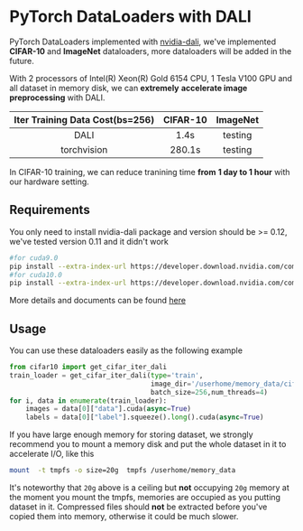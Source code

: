 # PyTorch DataLoaders with DALI

PyTorch DataLoaders implemented with [nvidia-dali](https://docs.nvidia.com/deeplearning/sdk/dali-developer-guide/docs/index.html), we've implemented **CIFAR-10** and **ImageNet** dataloaders, more dataloaders will be added in the future.

With 2 processors of Intel(R) Xeon(R) Gold 6154 CPU, 1 Tesla V100 GPU and all dataset in memory disk, we can **extremely** **accelerate image preprocessing** with DALI.

| Iter Training Data Cost(bs=256) | CIFAR-10 | ImageNet |
| :-----------------------------: | :------: | :------: |
|              DALI               |   1.4s   | testing  |
|           torchvision           |  280.1s  | testing  |

In CIFAR-10 training, we can reduce tranining time **from** **1 day to 1 hour** with our hardware setting.

## Requirements

You only need to install nvidia-dali package and version should be >= 0.12, we've tested version 0.11 and it didn't work

```bash
#for cuda9.0
pip install --extra-index-url https://developer.download.nvidia.com/compute/redist/cuda/9.0 nvidia-dali
#for cuda10.0
pip install --extra-index-url https://developer.download.nvidia.com/compute/redist/cuda/10.0 nvidia-dali
```

More details and documents can be found [here](https://docs.nvidia.com/deeplearning/sdk/dali-developer-guide/docs/index.html#)

## Usage

You can use these dataloaders easily as the following example

```python
from cifar10 import get_cifar_iter_dali
train_loader = get_cifar_iter_dali(type='train',
                                   image_dir='/userhome/memory_data/cifar10',                                            
                                   batch_size=256,num_threads=4)
for i, data in enumerate(train_loader):
    images = data[0]["data"].cuda(async=True)
    labels = data[0]["label"].squeeze().long().cuda(async=True)
```

If you have large enough memory for storing dataset, we strongly recommend you to mount a memory disk and put the whole dataset in it to accelerate I/O, like this

```bash
mount  -t tmpfs -o size=20g  tmpfs /userhome/memory_data
```

It's noteworthy that `20g` above is a ceiling but **not** occupying `20g` memory at the moment you mount the tmpfs, memories are occupied as you putting dataset in it. Compressed files should **not** be extracted before you've copied them into memory, otherwise it could be much slower.
